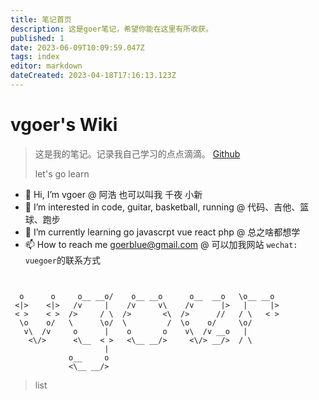 ```yaml
---
title: 笔记首页
description: 这是goer笔记，希望你能在这里有所收获。
published: 1
date: 2023-06-09T10:09:59.047Z
tags: index
editor: markdown
dateCreated: 2023-04-18T17:16:13.123Z
---
```


# vgoer's Wiki
> 这是我的笔记。记录我自己学习的点点滴滴。 [Github](https://github.com/vgoer)
> 
> let's go learn



- 👋 Hi, I’m vgoer @ 阿浩 也可以叫我 千夜 小新 
- 👀 I’m interested in code, guitar, basketball, running @ 代码、吉他、篮球、跑步 
- 🌱 I’m currently learning go javascrpt vue react php  @ 总之啥都想学 
- 📫 How to reach me goerblue@gmail.com @ 可以加我网站 `wechat: vuegoer`的联系方式

<!---
vgoer/vgoer is a ✨ special ✨ repository because its `README.md` (this file) appears on your GitHub profile.
You can click the Preview link to take a look at your changes.
--->

```

                                                             
  o      o     o__ __o/    o__ __o      o__  __o   \o__ __o  
 <|>    <|>   /v     |    /v     v\    /v      |>   |     |> 
 < >    < >  />     / \  />       <\  />      //   / \   < > 
  \o    o/   \      \o/  \         /  \o    o/     \o/       
   v\  /v     o      |    o       o    v\  /v __o   |        
    <\/>      <\__  < >   <\__ __/>     <\/> __/>  / \       
                     |                                       
             o__     o                                       
             <\__ __/>                                       

```
> list